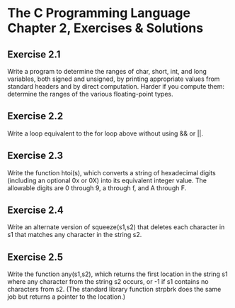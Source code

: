 # The C Programming Language Chapter 2, Exercises & Solutions

## Exercise 2.1

Write a program to determine the ranges of char, short, int, and long variables,
both signed and unsigned, by printing appropriate values from standard headers
and by direct computation.  Harder if you compute them: determine the ranges of
the various floating-point types.

## Exercise 2.2

Write a loop equivalent to the for loop above without using && or ||.

## Exercise 2.3

Write the function htoi(s), which converts a string of hexadecimal digits
(including an optional 0x or 0X) into its equivalent integer value.  The
allowable digits are 0 through 9, a through f, and A through F.

## Exercise 2.4

Write an alternate version of squeeze(s1,s2) that deletes each character in
s1 that matches any character in the string s2.

## Exercise 2.5

Write the function any(s1,s2), which returns the first location in the string s1
where any character from the string s2 occurs, or -1 if s1 contains no
characters from s2. (The standard library function strpbrk does the same job but
returns a pointer to the location.)
